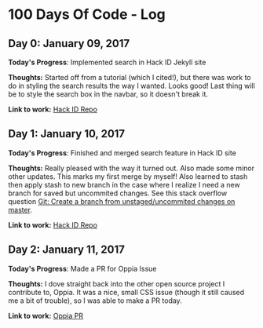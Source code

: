 # 100 Days Of Code - Log

## Day 0: January 09, 2017

**Today's Progress**: Implemented search in Hack ID Jekyll site

**Thoughts:** Started off from a tutorial (which I cited!), but there was work to do in styling the search results the way I wanted. Looks good! Last thing will be to style the search box in the navbar, so it doesn't break it.

**Link to work:** [Hack ID Repo](https://github.com/hackid/hackid.github.io/tree/search-box)

## Day 1: January 10, 2017
**Today's Progress**: Finished and merged search feature in Hack ID site

**Thoughts:** Really pleased with the way it turned out. Also made some minor other updates. This marks my first merge by myself! Also learned to stash then apply stash to new branch in the case where I realize I need a new branch for saved but uncommited changes. See this stack overflow question [Git: Create a branch from unstaged/uncommited changes on master](http://stackoverflow.com/questions/2569459/git-create-a-branch-from-unstaged-uncommited-changes-on-master).

**Link to work:** [Hack ID Repo](https://github.com/hackid/hackid.github.io/tree/search-box)

## Day 2: January 11, 2017
**Today's Progress**: Made a PR for Oppia Issue

**Thoughts:** I dove straight back into the other open source project I contribute to, Oppia. It was a nice, small CSS issue (though it still caused me a bit of trouble), so I was able to make a PR today.

**Link to work:** [Oppia PR](https://github.com/oppia/oppia/pull/2917)